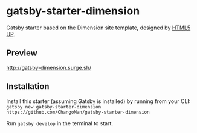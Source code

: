# gatsby-starter-dimension
Gatsby starter based on the Dimension site template, designed by [HTML5 UP](https://html5up.net/dimension).

## Preview

http://gatsby-dimension.surge.sh/

## Installation

Install this starter (assuming Gatsby is installed) by running from your CLI:
`gatsby new gatsby-starter-dimension https://github.com/ChangoMan/gatsby-starter-dimension`

Run `gatsby develop` in the terminal to start.
